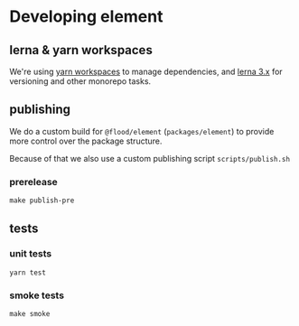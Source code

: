 # Developing element

## lerna & yarn workspaces

We're using [yarn workspaces](https://yarnpkg.com/en/docs/workspaces) to manage dependencies, and [lerna 3.x](https://github.com/lerna/lerna) for versioning and other monorepo tasks.

## publishing

We do a custom build for `@flood/element` (`packages/element`) to provide more control over the package structure.

Because of that we also use a custom publishing script `scripts/publish.sh`

### prerelease

```shell
make publish-pre
```

## tests

### unit tests

```shell
yarn test
```

### smoke tests

```shell
make smoke
```
